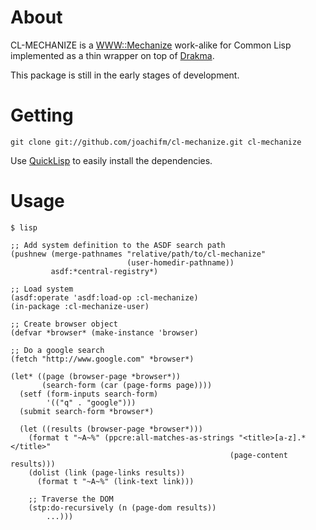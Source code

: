 # About
CL-MECHANIZE is a [WWW::Mechanize] work-alike for Common Lisp
implemented as a thin wrapper on top of [Drakma].

This package is still in the early stages of development.

[WWW::Mechanize]: http://search.cpan.org/dist/WWW-Mechanize/lib/WWW/Mechanize.pm
[Drakma]: http://weitz.de/drakma

# Getting
`git clone git://github.com/joachifm/cl-mechanize.git cl-mechanize`

Use [QuickLisp] to easily install the dependencies.

[QuickLisp]: http://quicklisp.org/

# Usage

    $ lisp

    ;; Add system definition to the ASDF search path
    (pushnew (merge-pathnames "relative/path/to/cl-mechanize"
                              (user-homedir-pathname))
             asdf:*central-registry*)

    ;; Load system
    (asdf:operate 'asdf:load-op :cl-mechanize)
    (in-package :cl-mechanize-user)

    ;; Create browser object
    (defvar *browser* (make-instance 'browser)

    ;; Do a google search
    (fetch "http://www.google.com" *browser*)

    (let* ((page (browser-page *browser*))
           (search-form (car (page-forms page))))
      (setf (form-inputs search-form)
            '(("q" . "google")))
      (submit search-form *browser*)

      (let ((results (browser-page *browser*)))
        (format t "~A~%" (ppcre:all-matches-as-strings "<title>[a-z].*</title>"
                                                     (page-content results)))
        (dolist (link (page-links results))
          (format t "~A~%" (link-text link)))

        ;; Traverse the DOM
        (stp:do-recursively (n (page-dom results))
            ...)))

